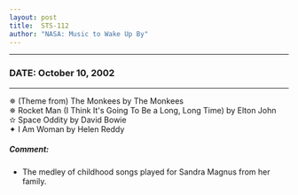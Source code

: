 ```yaml
---
layout: post
title:  STS-112
author: "NASA: Music to Wake Up By"
---
```


----
### DATE: October 10, 2002
----
✵ (Theme from) The Monkees by The Monkees  &nbsp;<br />✵ Rocket Man (I Think It's Going To Be a Long, Long Time) by Elton John  &nbsp;<br />✫ Space Oddity by David Bowie  &nbsp;<br />✦ I Am Woman by Helen Reddy

##### Comment:
* The medley of childhood songs played for Sandra Magnus from her family.


